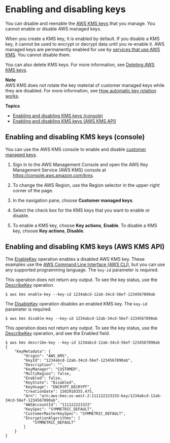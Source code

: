 # Enabling and disabling keys<a name="enabling-keys"></a>

You can disable and reenable the [AWS KMS keys](concepts.md#kms_keys) that you manage\. You cannot enable or disable AWS managed keys\.

When you create a KMS key, it is enabled by default\. If you disable a KMS key, it cannot be used to encrypt or decrypt data until you re\-enable it\. AWS managed keys are permanently enabled for use by [services that use AWS KMS](service-integration.md)\. You cannot disable them\.

You can also delete KMS keys\. For more information, see [Deleting AWS KMS keys](deleting-keys.md)\.

**Note**  
AWS KMS does not rotate the key material of customer managed keys while they are disabled\. For more information, see [How automatic key rotation works](rotate-keys.md#rotate-keys-how-it-works)\.

**Topics**
+ [Enabling and disabling KMS keys \(console\)](#enabling-keys-console)
+ [Enabling and disabling KMS keys \(AWS KMS API\)](#enabling-keys-api)

## Enabling and disabling KMS keys \(console\)<a name="enabling-keys-console"></a>

You can use the AWS KMS console to enable and disable [customer managed keys](concepts.md#customer-cmk)\.

1. Sign in to the AWS Management Console and open the AWS Key Management Service \(AWS KMS\) console at [https://console\.aws\.amazon\.com/kms](https://console.aws.amazon.com/kms)\.

1. To change the AWS Region, use the Region selector in the upper\-right corner of the page\.

1. In the navigation pane, choose **Customer managed keys**\.

1. Select the check box for the KMS keys that you want to enable or disable\.

1. To enable a KMS key, choose **Key actions**, **Enable**\. To disable a KMS key, choose **Key actions**, **Disable**\.

## Enabling and disabling KMS keys \(AWS KMS API\)<a name="enabling-keys-api"></a>

The [EnableKey](https://docs.aws.amazon.com/kms/latest/APIReference/API_EnableKey.html) operation enables a disabled AWS KMS key\. These examples use the [AWS Command Line Interface \(AWS CLI\)](https://aws.amazon.com/cli/), but you can use any supported programming language\. The `key-id` parameter is required\.

This operation does not return any output\. To see the key status, use the [DescribeKey](https://docs.aws.amazon.com/kms/latest/APIReference/API_DescribeKey.html) operation\.

```
$ aws kms enable-key --key-id 1234abcd-12ab-34cd-56ef-1234567890ab
```

The [DisableKey](https://docs.aws.amazon.com/kms/latest/APIReference/API_DisableKey.html) operation disables an enabled KMS key\. The `key-id` parameter is required\.

```
$ aws kms disable-key --key-id 1234abcd-12ab-34cd-56ef-1234567890ab
```

This operation does not return any output\. To see the key status, use the [DescribeKey](https://docs.aws.amazon.com/kms/latest/APIReference/API_DescribeKey.html) operation, and see the Enabled field\.

```
$ aws kms describe-key --key-id 1234abcd-12ab-34cd-56ef-1234567890ab
{
    "KeyMetadata": {
        "Origin": "AWS_KMS",
        "KeyId": "1234abcd-12ab-34cd-56ef-1234567890ab",
        "Description": "",
        "KeyManager": "CUSTOMER",
        "MultiRegion": false,
        "Enabled": false,
        "KeyState": "Disabled",
        "KeyUsage": "ENCRYPT_DECRYPT",        
        "CreationDate": 1502910355.475,
        "Arn": "arn:aws:kms:us-west-2:111122223333:key/1234abcd-12ab-34cd-56ef-1234567890ab",
        "AWSAccountId": "111122223333"
        "KeySpec": "SYMMETRIC_DEFAULT",
        "CustomerMasterKeySpec": "SYMMETRIC_DEFAULT",
        "EncryptionAlgorithms": [
            "SYMMETRIC_DEFAULT"
        ]
    }
}
```